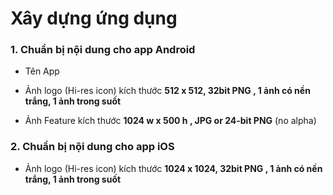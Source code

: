 # Xây dựng ứng dụng

### 1. Chuẩn bị nội dung cho app Android

* Tên App 

* Ảnh logo (Hi-res icon) kích thước **512 x 512, 32bit PNG , 1 ảnh có nền trắng, 1 ảnh trong suốt**

* Ảnh Feature kích thước **1024 w x 500 h , JPG or 24-bit PNG** (no alpha)

### 2. Chuẩn bị nội dung cho app iOS

* Ảnh logo (Hi-res icon) kích thước **1024 x 1024, 32bit PNG , 1 ảnh có nền trắng, 1 ảnh trong suốt**
